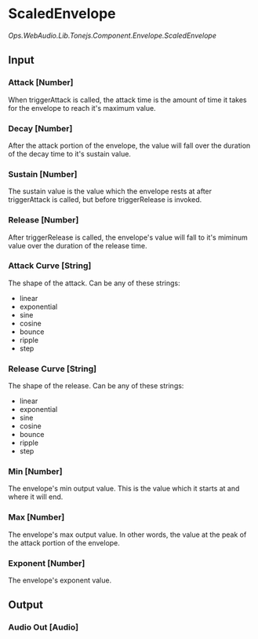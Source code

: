 # ScaledEnvelope

*Ops.WebAudio.Lib.Tonejs.Component.Envelope.ScaledEnvelope*  

## Input

### Attack [Number]

When triggerAttack is called, the attack time is the amount of time it takes for the envelope to reach it's maximum value.

### Decay [Number]

After the attack portion of the envelope, the value will fall over the duration of the decay time to it's sustain value.

### Sustain [Number]

The sustain value is the value which the envelope rests at after triggerAttack is called, but before triggerRelease is invoked.

### Release [Number]

After triggerRelease is called, the envelope's value will fall to it's miminum value over the duration of the release time.

### Attack Curve [String]

The shape of the attack. Can be any of these strings:

- linear
- exponential
- sine
- cosine
- bounce
- ripple
- step

### Release Curve [String]

The shape of the release. Can be any of these strings:

- linear
- exponential
- sine
- cosine
- bounce
- ripple
- step

### Min [Number]

The envelope's min output value. This is the value which it starts at and where it will end.

### Max [Number]

The envelope's max output value. In other words, the value at the peak of the attack portion of the envelope.

### Exponent [Number]

The envelope's exponent value.

## Output

### Audio Out [Audio]